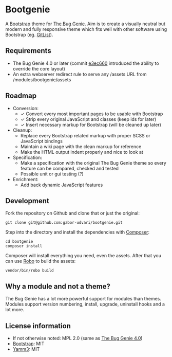 # Bootgenie
A [Bootstrap](http://getbootstrap.com/) theme for [The Bug Genie](https://github.com/thebuggenie/thebuggenie). Aim is to create a visually neutral but modern and fully responsive theme which fits well with other software using Bootstrap (eg. [GitList](http://gitlist.org/)).

## Requirements
- The Bug Genie 4.0 or later (commit [e3ec660](https://github.com/thebuggenie/thebuggenie/commit/e3ec660ab724524d842022c5fbbaf3ad3f91def7) introduced the ability to override the core layout)
- An extra webserver redirect rule to serve any /assets URL from /modules/bootgenie/assets

## Roadmap
- Conversion: 
   - ✓ Convert ~~every~~ most important pages to be usable with Bootstrap
   - ✓ Strip every original JavaScript and classes (keep ids for later)
   - ✓ Insert necessary markup for Bootstrap (will be cleaned up later)
- Cleanup:
   - Replace every Bootstrap related markup with proper SCSS or JavaScript bindings
   - Maintain a wiki page with the clean markup for reference
   - Make the HTML output indent properly and nice to look at
- Specification:
   - Make a specification with the original The Bug Genie theme so every feature can be compared, checked and tested
   - Possible unit or gui testing (?)
- Enrichment:
   - Add back dynamic JavaScript features

## Development

Fork the repository on Github and clone that or just the original:
```
git clone git@github.com:gabor-udvari/bootgenie.git
```

Step into the directory and install the dependencies with [Composer](https://getcomposer.org/):
```
cd bootgenie
composer install
```

Composer will install everything you need, even the assets. After that you can use [Robo](http://robo.li/) to build the assets:
```
vendor/bin/robo build
```

## Why a module and not a theme?
The Bug Genie has a lot more powerful support for modules than themes. Modules support version numbering, install, upgrade, uninstall hooks and a lot more.

## License information
- If not otherwise noted: MPL 2.0 (same as [The Bug Genie 4.0](https://github.com/thebuggenie/thebuggenie))
- [Bootstrap](http://getbootstrap.com/): MIT
- [Yamm3](http://geedmo.github.io/yamm3/): MIT
